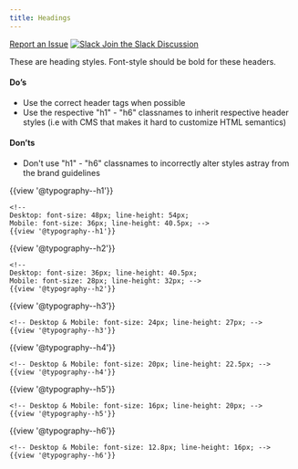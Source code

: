 ```yaml
---
title: Headings
---
```

<a class="create-button small" href="https://bitbucket.org/uclaucomm/ucla-bruin-components/issues?status=new&status=open">Report an Issue</a>
<a class="create-button small" href="https://ucla.slack.com/archives/G01KJ3GJKHS">![Slack](/build/docs/img/slack-icon-white.png) Join the Slack Discussion</a>

These are heading styles. Font-style should be bold for these headers.

#### **Do’s**

* Use the correct header tags when possible
* Use the respective "h1" - "h6" classnames to inherit respective header styles (i.e with CMS that makes it hard to customize HTML semantics)

#### **Don’ts**

* Don't use "h1" - "h6" classnames to incorrectly alter styles astray from the brand guidelines


{{view '@typography--h1'}}
```
<!--
Desktop: font-size: 48px; line-height: 54px;
Mobile: font-size: 36px; line-height: 40.5px; -->
{{view '@typography--h1'}}
```

{{view '@typography--h2'}}
```
<!--
Desktop: font-size: 36px; line-height: 40.5px;
Mobile: font-size: 28px; line-height: 32px; -->
{{view '@typography--h2'}}
```

{{view '@typography--h3'}}
```
<!-- Desktop & Mobile: font-size: 24px; line-height: 27px; -->
{{view '@typography--h3'}}
```

{{view '@typography--h4'}}
```
<!-- Desktop & Mobile: font-size: 20px; line-height: 22.5px; -->
{{view '@typography--h4'}}
```

{{view '@typography--h5'}}
```
<!-- Desktop & Mobile: font-size: 16px; line-height: 20px; -->
{{view '@typography--h5'}}
```

{{view '@typography--h6'}}
```
<!-- Desktop & Mobile: font-size: 12.8px; line-height: 16px; -->
{{view '@typography--h6'}}
```
